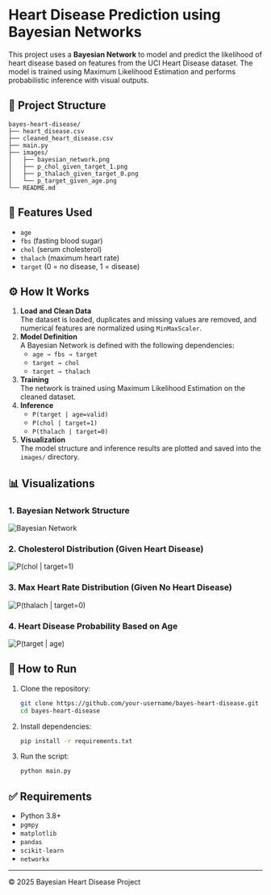 # Heart Disease Prediction using Bayesian Networks

This project uses a **Bayesian Network** to model and predict the likelihood of heart disease based on features from the UCI Heart Disease dataset. The model is trained using Maximum Likelihood Estimation and performs probabilistic inference with visual outputs.

## 📁 Project Structure
```
bayes-heart-disease/
├── heart_disease.csv
├── cleaned_heart_disease.csv
├── main.py
├── images/
│   ├── bayesian_network.png
│   ├── p_chol_given_target_1.png
│   ├── p_thalach_given_target_0.png
│   └── p_target_given_age.png
└── README.md
```

## 📌 Features Used
- `age`
- `fbs` (fasting blood sugar)
- `chol` (serum cholesterol)
- `thalach` (maximum heart rate)
- `target` (0 = no disease, 1 = disease)

## ⚙️ How It Works
1. **Load and Clean Data**  
   The dataset is loaded, duplicates and missing values are removed, and numerical features are normalized using `MinMaxScaler`.
2. **Model Definition**  
   A Bayesian Network is defined with the following dependencies:  
   - `age → fbs → target`  
   - `target → chol`  
   - `target → thalach`
3. **Training**  
   The network is trained using Maximum Likelihood Estimation on the cleaned dataset.
4. **Inference**  
   - `P(target | age=valid)`  
   - `P(chol | target=1)`  
   - `P(thalach | target=0)`
5. **Visualization**  
   The model structure and inference results are plotted and saved into the `images/` directory.

## 📊 Visualizations

### 1. Bayesian Network Structure  
![Bayesian Network](images/bayesian_network.png)

### 2. Cholesterol Distribution (Given Heart Disease)  
![P(chol | target=1)](images/p_chol_given_target_1.png)

### 3. Max Heart Rate Distribution (Given No Heart Disease)  
![P(thalach | target=0)](images/p_thalach_given_target_0.png)

### 4. Heart Disease Probability Based on Age  
![P(target | age)](images/p_target_given_age.png)

## 🚀 How to Run
1. Clone the repository:
   ```bash
   git clone https://github.com/your-username/bayes-heart-disease.git
   cd bayes-heart-disease
   ```

2. Install dependencies:
   ```bash
   pip install -r requirements.txt
   ```

3. Run the script:
   ```bash
   python main.py
   ```

## ✅ Requirements
- Python 3.8+
- `pgmpy`
- `matplotlib`
- `pandas`
- `scikit-learn`
- `networkx`
---

© 2025 Bayesian Heart Disease Project
